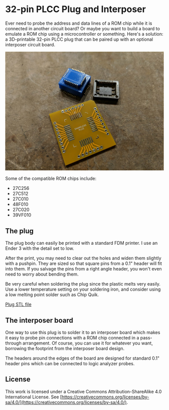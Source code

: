 # 32-pin PLCC Plug and Interposer

Ever need to probe the address and data lines of a ROM chip while it is connected in another circuit board? Or maybe you want to build a board to emulate a ROM chip using a microcontroller or something. Here's a solution: a 3D-printable 32-pin PLCC plug that can be paired up with an optional interposer circuit board.

![32-pin PLCC plug and interposer photo](https://github.com/schlae/32plcc-plug/blob/main/32plcc.jpg)

Some of the compatible ROM chips include:

- 27C256
- 27C512
- 27C010
- 48F010
- 27C020
- 39VF010


## The plug

The plug body can easily be printed with a standard FDM printer. I use an Ender 3 with the detail set to low.

After the print, you may need to clear out the holes and widen them slightly with a pushpin. They are sized so that square pins from a 0.1" header will fit into them. If you salvage the pins from a right angle header, you won't even need to worry about bending them.

Be very careful when soldering the plug since the plastic melts very easily. Use a lower temperature setting on your soldering iron, and consider using a low melting point solder such as Chip Quik.

[Plug STL file](https://github.com/schlae/32plcc-plug/blob/main/32plccplug1.STL)

## The interposer board

One way to use this plug is to solder it to an interposer board which makes it easy to probe pin connections with a ROM chip connected in a pass-through arrangement. Of course, you can use it for whatever you want, borrowing the footprint from the interposer board design.

The headers around the edges of the board are designed for standard 0.1" header pins which can be connected to logic analyzer probes.

## License

This work is licensed under a Creative Commons Attribution-ShareAlike 4.0
International License. See [https://creativecommons.org/licenses/by-sa/4.0/](https://creativecommons.org/licenses/by-sa/4.0/).


